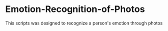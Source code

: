 # Emotion-Recognition-of-Photos
This scripts was designed to recognize a person's emotion through photos 
